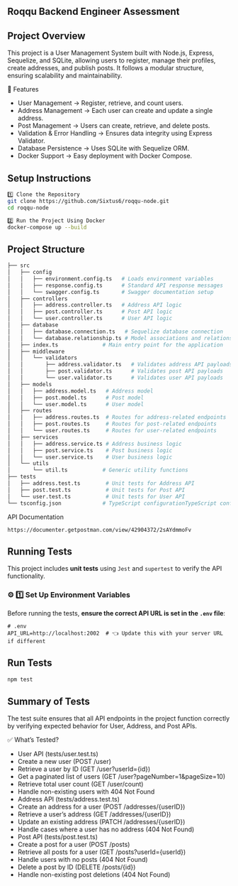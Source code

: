## Roqqu Backend Engineer Assessment

## Project Overview

This project is a User Management System built with Node.js, Express, Sequelize, and SQLite, allowing users to register, manage their profiles, create addresses, and publish posts. It follows a modular structure, ensuring scalability and maintainability.

🚀 Features

- User Management → Register, retrieve, and count users.
- Address Management → Each user can create and update a single address.
- Post Management → Users can create, retrieve, and delete posts.
- Validation & Error Handling → Ensures data integrity using Express Validator.
- Database Persistence → Uses SQLite with Sequelize ORM.
- Docker Support → Easy deployment with Docker Compose.

## Setup Instructions

```sh
1️⃣ Clone the Repository
git clone https://github.com/Sixtus6/roqqu-node.git
cd roqqu-node
```

```sh
2️⃣ Run the Project Using Docker
docker-compose up --build
```

## Project Structure

```sh
├── src
│   ├── config
│   │   ├── environment.config.ts   # Loads environment variables
│   │   ├── response.config.ts      # Standard API response messages
│   │   └── swagger.config.ts       # Swagger documentation setup
│   ├── controllers
│   │   ├── address.controller.ts   # Address API logic
│   │   ├── post.controller.ts      # Post API logic
│   │   └── user.controller.ts      # User API logic
│   ├── database
│   │   ├── database.connection.ts   # Sequelize database connection
│   │   └── database.relationship.ts # Model associations and relations
│   ├── index.ts              # Main entry point for the application
│   ├── middleware
│   │   └── validators
│   │       ├── address.validator.ts   # Validates address API payloads
│   │       ├── post.validator.ts      # Validates post API payloads
│   │       └── user.validator.ts      # Validates user API payloads
│   ├── models
│   │   ├── address.model.ts   # Address model
│   │   ├── post.model.ts      # Post model
│   │   └── user.model.ts      # User model
│   ├── routes
│   │   ├── address.routes.ts  # Routes for address-related endpoints
│   │   ├── post.routes.ts     # Routes for post-related endpoints
│   │   └── user.routes.ts     # Routes for user-related endpoints
│   ├── services
│   │   ├── address.service.ts # Address business logic
│   │   ├── post.service.ts    # Post business logic
│   │   └── user.service.ts    # User business logic
│   └── utils
│       └── util.ts           # Generic utility functions
├── tests
│   ├── address.test.ts        # Unit tests for Address API
│   ├── post.test.ts           # Unit tests for Post API
│   └── user.test.ts           # Unit tests for User API
└── tsconfig.json             # TypeScript configurationTypeScript configuration file
```

 API Documentation

 ```
 https://documenter.getpostman.com/view/42904372/2sAYdmmoFv
 ```

## Running Tests

This project includes **unit tests** using `Jest` and `supertest` to verify the API functionality.

### **⚙️ 1️⃣ Set Up Environment Variables**

Before running the tests, **ensure the correct API URL is set in the `.env` file**:

```env
# .env
API_URL=http://localhost:2002  # 👈 Update this with your server URL if different
```

## Run Tests

 ```sh
npm test
```

## Summary of Tests

The test suite ensures that all API endpoints in the project function correctly by verifying expected behavior for User, Address, and Post APIs.

✅ What’s Tested?

- User API (tests/user.test.ts)
- Create a new user (POST /user)
- Retrieve a user by ID (GET /user?userId={id})
- Get a paginated list of users (GET /user?pageNumber=1&pageSize=10)
- Retrieve total user count (GET /user/count)
- Handle non-existing users with 404 Not Found
- Address API (tests/address.test.ts)
- Create an address for a user (POST /addresses/{userID})
- Retrieve a user’s address (GET /addresses/{userID})
- Update an existing address (PATCH /addresses/{userID})
- Handle cases where a user has no address (404 Not Found)
- Post API (tests/post.test.ts)
- Create a post for a user (POST /posts)
- Retrieve all posts for a user (GET /posts?userId={userId})
- Handle users with no posts (404 Not Found)
- Delete a post by ID (DELETE /posts/{id})
- Handle non-existing post deletions (404 Not Found)
